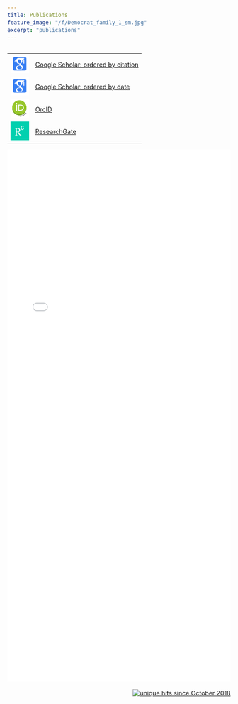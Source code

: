 ```yaml
---
title: Publications
feature_image: "/f/Democrat_family_1_sm.jpg"
excerpt: "publications"
---
```

<table border="0" cellpadding="0" cellspacing="0" align="left">
  <tr>
<td><img src="/f/google_scholar.png" height="42" width="42"/></td>
<td><a href="https://scholar.google.com/citations?user=CSLnTBUAAAAJ&hl=en" target="_blank">
Google Scholar: ordered by citation</a></td>
  </tr>
  <tr>
<td><img src="/f/google_scholar.png" height="42" width="42"/></td>
<td><a href="https://scholar.google.com/citations?hl=en&user=CSLnTBUAAAAJ&view_op=list_works&sortby=pubdate" target="_blank">
Google Scholar: ordered by date</a></td>
  </tr>
  <tr>
<td><img src="/f/orcid.png" height="42" width="42"/></td>
<td><a href="https://orcid.org/0000-0001-7170-7511" target="_blank">OrcID</a></td>
  </tr>
  <tr>
<td><img src="/f/researchGate.png" height="42" width="42"/></td>
<td><a href="https://www.researchgate.net/profile/Mark_Petersen4/publications" target="_blank">ResearchGate</a></td>
  </tr>

</table>

<object data="/pdf/Petersen_cv_2018_04_12.pdf" type="application/pdf" width="100%" height="1200">
<iframe src="/pdf/Petersen_cv_2018_04_12.pdf" width="100%" height="1200" style="border: none;">
This browser does not support PDFs. Please download the PDF to view it: <a href="/pdf/Petersen_cv_2018_04_12.pdf">Download PDF</a>
</iframe>
</object>

<p align="right">
<a href="http://www.hitwebcounter.com">
<img src="http://hitwebcounter.com/counter/counter.php?page=6998014&style=0006&nbdigits=4&type=ip&initCount=0" title="unique hits since October 2018" border="0"></a>

